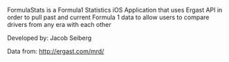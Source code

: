FormulaStats is a Formula1 Statistics iOS Application that uses Ergast API in order to pull past and current Formula 1 data to allow users to compare drivers from any era with each other

Developed by: Jacob Seiberg

Data from: http://ergast.com/mrd/
